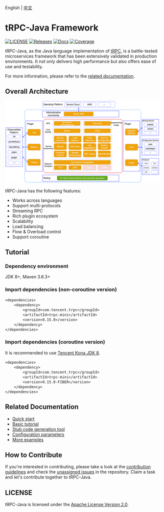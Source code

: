 English | [中文](README.zh_CN.md)

# tRPC-Java Framework

[![LICENSE](https://img.shields.io/badge/license-Apache--2.0-green.svg)](https://github.com/trpc-group/trpc-java/blob/main/LICENSE)
[![Releases](https://img.shields.io/github/release/trpc.group/trpc-java.svg?style=flat-square)](https://github.com/trpc-group/trpc-java/releases)
[![Docs](https://img.shields.io/badge/docs-latest-green)](https://github.com/trpc-group/trpc-java/tree/main/docs/)
[![Coverage](https://codecov.io/gh/trpc.group/trpc-java/branch/main/graph/badge.svg)](https://app.codecov.io/gh/trpc.group/trpc-java/tree/main)

tRPC-Java, as the Java language implementation of [tRPC](https://github.com/trpc-group/trpc), is a
battle-tested microservices framework that has been extensively validated in production
environments. It not only delivers high performance but also offers ease of use and testability.

For more information, please refer to the [related documentation](#related-documentation).

## Overall Architecture

![Architecture](.resources/overall.png)

tRPC-Java has the following features:

- Works across languages
- Support multi-protocols
- Streaming RPC
- Rich plugin ecosystem
- Scalability
- Load balancing
- Flow & Overload control
- Support coroutine

## Tutorial

### Dependency environment

JDK 8+, Maven 3.6.3+

### Import dependencies (non-coroutine version)

```pom
<dependencies>
    <dependency>
        <groupId>com.tencent.trpc</groupId>
        <artifactId>trpc-mini</artifactId>
        <version>0.15.0</version>
    </dependency>
</dependencies>
```

### Import dependencies (coroutine version)

It is recommended to use [Tencent Kona JDK 8](https://github.com/Tencent/TencentKona-8).

```pom
<dependencies>
    <dependency>
        <groupId>com.tencent.trpc</groupId>
        <artifactId>trpc-mini</artifactId>
        <version>0.15.0-FIBER</version>
    </dependency>
</dependencies>
```

<h2 id="2">Related Documentation</h2>

- [Quick start](/docs/en/1.quick_start.md)
- [Basic tutorial](/docs/en/2.basic_tutorial.md)
- [Stub code generation tool](/docs/en/3.protobuf_stub_plugin.md)
- [Configuration parameters](/docs/en/4.configuration.md)
- [More examples](https://github.com/trpc-group/trpc-java-examples)

## How to Contribute

If you're interested in contributing, please take a look at
the [contribution guidelines](CONTRIBUTING.md) and check
the [unassigned issues](https://github.com/trpc-group/trpc-java/issues) in the repository. Claim a
task and let's contribute together to tRPC-Java.

## LICENSE

tRPC-Java is licensed under the [Apache License Version 2.0](LICENSE).